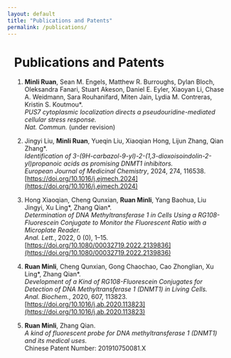 ```yaml
---
layout: default
title: "Publications and Patents"
permalink: /publications/
---
```


<div style="max-width: 700px; margin: auto; padding: 0 15px;">

# Publications and Patents

1. **Minli Ruan**, Sean M. Engels, Matthew R. Burroughs, Dylan Bloch, Oleksandra Fanari, Stuart Akeson, Daniel E. Eyler, Xiaoyan Li, Chase A. Weidmann, Sara Rouhanifard, Miten Jain, Lydia M. Contreras, Kristin S. Koutmou*.  
   *PUS7 cytoplasmic localization directs a pseudouridine-mediated cellular stress response.*  
   *Nat. Commun.* (under revision)

2. Jingyi Liu, **Minli Ruan**, Yueqin Liu, Xiaoqian Hong, Lijun Zhang, Qian Zhang*.  
   *Identification of 3-(9H-carbazol-9-yl)-2-(1,3-dioxoisoindolin-2-yl)propanoic acids as promising DNMT1 inhibitors.*  
   *European Journal of Medicinal Chemistry*, 2024, 274, 116538.  
   [https://doi.org/10.1016/j.ejmech.2024](https://doi.org/10.1016/j.ejmech.2024)

3. Hong Xiaoqian, Cheng Qunxian, **Ruan Minli**, Yang Baohua, Liu Jingyi, Xu Ling*, Zhang Qian*.  
   *Determination of DNA Methyltransferase 1 in Cells Using a RG108-Fluorescein Conjugate to Monitor the Fluorescent Ratio with a Microplate Reader.*  
   *Anal. Lett.*, 2022, 0 (0), 1–15.  
   [https://doi.org/10.1080/00032719.2022.2139836](https://doi.org/10.1080/00032719.2022.2139836)

4. **Ruan Minli**, Cheng Qunxian, Gong Chaochao, Cao Zhonglian, Xu Ling*, Zhang Qian*.  
   *Development of a Kind of RG108-Fluorescein Conjugates for Detection of DNA Methyltransferase 1 (DNMT1) in Living Cells.*  
   *Anal. Biochem.*, 2020, 607, 113823.  
   [https://doi.org/10.1016/j.ab.2020.113823](https://doi.org/10.1016/j.ab.2020.113823)

5. **Ruan Minli**, Zhang Qian.  
   *A kind of fluorescent probe for DNA methyltransferase 1 (DNMT1) and its medical uses.*  
   Chinese Patent Number: 201910750081.X

</div>

